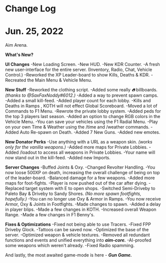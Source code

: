 # Change Log

# Jun. 25, 2022

Aim Arena.

**What's New?**

**UI Changes**
-New Loading Screen.
-New HUD.
-New KDR Counter.
-A fresh new user-interface for the entire server. (Inventory, Radio, Chat, Vehicle Control.)
-Reworked the XP Leader-board to show Kills, Deaths & KDR.
-Recreated the Main Menu & Vehicle Menu.

**New Stuff** 
-Reworked the clothing script.
-Added some really ***:fire:*** billboards. *(thanks to @SaxFaxNoddy#6012.)*
-Added a way to prevent spawn camps.
-Added a small kill-feed.
-Added player count for each lobby.
-Kills and Deaths in Ramps , KOTH will not effect Global Scoreboard.
-Moved a lot of Commands to F1 Menu.
-Rewrote the private lobby system.
-Added peds for the top 3 players last season.
-Added an option to change RGB colors in the Vehicle Menu.
-You can save your vehicles using the F1 Radial Menu.
-Play on your own Time & Weather using the /time and /weather commands.
-Added Auto Re-spawn on Death.
-Added 7 New Guns.
-Added new emotes.

**New Donator Perks**
-Use anything with a URL as a weapon skin.  *(works only for the vanilla weapons.)*
-Added more maps for Private Lobbies.
-Added /loadout to access all weapons in Private Lobbies.
-Your name will now stand out in the kill-feed. 
-Added new Imports.

**Server Changes**
-Buffed Joints & Oxy.
-Changed Revolter Handling.
-You now loose 500XP on death, increasing the overall challenge of being on top of the leader-board. 
-Balanced damage for a few weapons.
-Added more maps for foot-fights.
-Player is now pushed out of the car after dying.
-Replaced target system with E to open shops.
-Switched Semi-Driveby to Paleto Bay & Driveby to Sandy Shores. *(No more spawn footfights, hopefully.)*
-You can no longer use Oxy & Armor in Ramps.
-You now receive Armor, Oxy & Joints in Footfights.
-Made changes to spawn.
-Added a delay in player blips.
-Made a few changes in KOTH.
-Increased overall Weapon Range.
-Made a few changes in F1 Benny's.

**Fixes & Optimizations**
-Fixed not being able to use Tracers.
-Fixed FPP Driveby Glock.
-Tattoos can be saved now.
-Optimized the base of the server.
-Optimized weapon & vehicle textures.
-Removed all redundant functions and events and unified everything into ***aim-core.***
-AI-proofed some weapons which weren't already.
-Fixed Radio spamming.


And lastly, the most awaited game-mode is here - ***Gun Game.***
